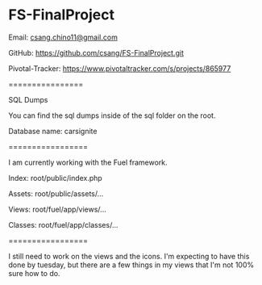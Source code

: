 FS-FinalProject
================

Email: csang.chino11@gmail.com

GitHub: https://github.com/csang/FS-FinalProject.git

Pivotal-Tracker: https://www.pivotaltracker.com/s/projects/865977

================

SQL Dumps

You can find the sql dumps inside of the sql folder on the root.

Database name: carsignite

=================

I am currently working with the Fuel framework.

Index:
root/public/index.php

Assets:
root/public/assets/...

Views:
root/fuel/app/views/...

Classes:
root/fuel/app/classes/...

=================

I still need to work on the views and the icons. I'm expecting to have this done by tuesday, but there are a few things in my views that I'm not 100% sure how to do.